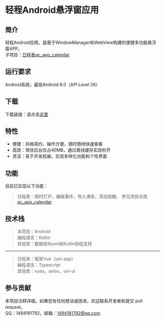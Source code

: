 # 轻程Android悬浮窗应用

## 简介  

轻程Android应用，是基于WindowManager和WebView构建的便捷多功能悬浮窗APP。  
子项目：[日程表qc_app_calendar](https://gitee.com/beicause/qc_app_calendar)

## 运行要求

Android系统，最低Android 8.0（API Level 26）

## 下载

下载链接：请点击[这里](https://qingcheng.asia/app-release.apk)

## 特性

- 便捷：风格简约，操作方便，随时随地快速查看
- 高效：常驻后台仅占40MB，通过离线缓存实现秒开
- 灵活：易于开发拓展，实现多样化功能和个性界面

## 功能

目前已实现以下功能：
> 日程表：随时打开，编辑事件，导入课表，添加提醒。
参见项目仓库[qc_app_calendar](https://gitee.com/beicause/qc_app_calendar)

## 技术栈

> 本项目：Android  
编程语言：Kotlin  
其他库：数据库Room和Kotlin协程支持
---
> 日程表：框架Vue（uni-app）  
编程语言：Typescript  
其他库：vuex，axios，uni-ui

## 参与贡献

本项目注释详细，如果您有任何想法或改进，欢迎联系开发者和提交 pull request。  
QQ：1494181792，邮箱：1494181792@qq.com  
